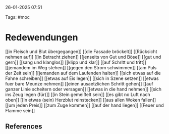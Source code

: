 
26-01-2025 07:51


Tags: #moc

# Redewendungen


[[in Fleisch und Blut übergegangen]]
[[die Fassade bröckelt]]
[[Rücksicht nehmen auf]]
[[in Betracht ziehen]]
[[jenseits von Gut und Böse]]
[[gut und gern]]
[[sang und klanglos]]
[[klipp und klar]]
[[auf Schritt und tritt]]
[[jemandem im Weg stehen]]
[[gegen den Strom schwimmen]]
[[am Puls der Zeit sein]]
[[jemanden auf dem Laufenden halten]]
[[sich etwas auf die Fahne schreiben]]
[[etwas auf Eis legen]]
[[sich in Szene setzen]]
[[etwas fuer bare Meunze nehmen]]
[[einen ausaetzlichen Schritt gehen]]
[[auf ganzer Linie scheitern oder versagen]]
[[etwas in die hand nehmen]]
[[sich ins Zeug legen (für)]]
[[in Stein gemeißelt sein]]
[[es gibt no Luft nach oben]]
[[in etwas (sein) Herzblut reinstecken]]
[[aus allen Woken fallen]]
[[um jeden Preis]]
[[zum Zuge kommen]]
[[auf der hand liegen]]
[[Feuer und Flamme sein]]









## References
